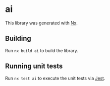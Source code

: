 # ai

This library was generated with [Nx](https://nx.dev).

## Building

Run `nx build ai` to build the library.

## Running unit tests

Run `nx test ai` to execute the unit tests via [Jest](https://jestjs.io).
